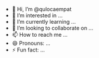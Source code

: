 - 👋 Hi, I’m @qulocaempat
- 👀 I’m interested in ...
- 🌱 I’m currently learning ...
- 💞️ I’m looking to collaborate on ...
- 📫 How to reach me ...
- 😄 Pronouns: ...
- ⚡ Fun fact: ...

<!---
qulocaempat/qulocaempat is a ✨ special ✨ repository because its `README.md` (this file) appears on your GitHub profile.
You can click the Preview link to take a look at your changes.
--->
